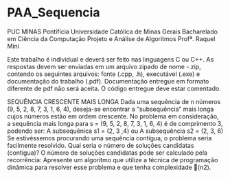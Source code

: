 # PAA_Sequencia

PUC MINAS 
Pontifícia Universidade Católica de Minas Gerais
Bacharelado em Ciência da Computação
Projeto e Análise de Algoritmos
Profª. Raquel Mini

Este trabalho é individual e deverá ser feito nas linguagens C ou C++. As respostas devem ser
enviadas em um arquivo zipado de nome <sua matricula>-<seu nome>.zip, contendo os seguintes
arquivos: fonte (.cpp, .h), executável (.exe) e documentação do trabalho (.pdf). Documentação
entregue em formato diferente de pdf não será aceita. O código entregue deve estar comentado.


SEQUÊNCIA CRESCENTE MAIS LONGA
Dada uma sequência de n números (9, 5, 2, 8, 7, 3, 1, 6, 4), deseja-se encontrar a “subsequência”
mais longa cujos números estão em ordem crescente. No problema em consideração, a sequência
mais longa para s = (9, 5, 2, 8, 7, 3, 1, 6, 4) é de comprimento 3, podendo ser:
A subsequênica s1 = (2, 3 ,4) ou
A subsequência s2 = (2, 3, 6)
Se estivéssemos procurando uma sequência contígua, o problema seria facilmente resolvido. Qual
seria o número de soluções candidatas (contígua)? O número de soluções candidatas pode ser
calculado pela recorrência:
Apresente um algoritmo que utilize a técnica de programação dinâmica para resolver esse
problema e que tenha complexidade (n2). 


